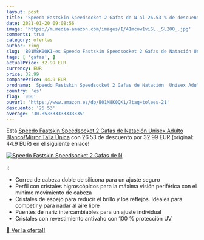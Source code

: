```yaml
---
layout: post
title: 'Speedo Fastskin Speedsocket 2 Gafas de N al 26.53 % de descuento'
date: 2021-01-20 09:08:56
image: 'https://m.media-amazon.com/images/I/41mcow1viSL._SL200_.jpg'
comments: true
category: ofertas
author: ring
slug: 'B01M8K0QK1-es Speedo Fastskin Speedsocket 2 Gafas de Natación Unisex...'
tags: [ 'gafas', ]
actualPrice: 32.99 EUR
currency: EUR
price: 32.99
comparePrice: 44.9 EUR
prodname: 'Speedo Fastskin Speedsocket 2 Gafas de Natación  Unisex Adulto  Blanco/Mirror  Talla Única'
country: 'es'
flag: '🇪🇸'
buyurl: 'https://www.amazon.es/dp/B01M8K0QK1/?tag=tolees-21'
descuento: '26.53'
average: '30.853333333333335'
---
```


Está [Speedo Fastskin Speedsocket 2 Gafas de Natación  Unisex Adulto  Blanco/Mirror  Talla Única](https://www.amazon.es/dp/B01M8K0QK1/?tag=tolees-21) con 26.53 de descuento por 32.99 EUR (original: 44.9 EUR) en el siguiente enlace!

[![Speedo Fastskin Speedsocket 2 Gafas de N](https://m.media-amazon.com/images/I/41mcow1viSL._SL200_.jpg)](https://www.amazon.es/dp/B01M8K0QK1/?tag=tolees-21)

ℹ️:

- Correa de cabeza doble de silicona para un ajuste seguro
- Perfil con cristales higroscópicos para la máxima visión periférica con el mínimo movimiento de cabeza
- Cristales de espejo para reducir el brillo y los reflejos. Ideales para competir y para nadar al aire libre
- Puentes de nariz intercambiables para un ajuste individual
- Cristales con revestimiento antivaho con 100 % protección UV

[🛒 Ver la oferta!!](https://www.amazon.es/dp/B01M8K0QK1/?tag=tolees-21)
